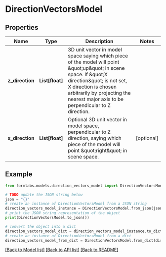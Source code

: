 # DirectionVectorsModel


## Properties

Name | Type | Description | Notes
------------ | ------------- | ------------- | -------------
**z_direction** | **List[float]** | 3D unit vector in model space saying which piece of the model will point \&quot;up\&quot; in scene space. If \&quot;X direction\&quot; is not set, X direction is chosen arbitrarily by projecting the nearest major axis to be perpendicular to Z direction.  | 
**x_direction** | **List[float]** | Optional 3D unit vector in model space, perpendicular to Z direction, saying which piece of the model will point \&quot;right\&quot; in scene space.  | [optional] 

## Example

```python
from formlabs.models.direction_vectors_model import DirectionVectorsModel

# TODO update the JSON string below
json = "{}"
# create an instance of DirectionVectorsModel from a JSON string
direction_vectors_model_instance = DirectionVectorsModel.from_json(json)
# print the JSON string representation of the object
print(DirectionVectorsModel.to_json())

# convert the object into a dict
direction_vectors_model_dict = direction_vectors_model_instance.to_dict()
# create an instance of DirectionVectorsModel from a dict
direction_vectors_model_from_dict = DirectionVectorsModel.from_dict(direction_vectors_model_dict)
```
[[Back to Model list]](../README.md#documentation-for-models) [[Back to API list]](../README.md#documentation-for-api-endpoints) [[Back to README]](../README.md)



